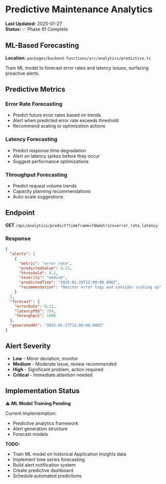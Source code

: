 # Predictive Maintenance Analytics

**Last Updated:** 2025-01-27  
**Status:** ✅ Phase 91 Complete

## ML-Based Forecasting

**Location:** `packages/backend-functions/src/analytics/predictive.ts`

Train ML model to forecast error rates and latency issues, surfacing proactive alerts.

## Predictive Metrics

### Error Rate Forecasting

- Predict future error rates based on trends
- Alert when predicted error rate exceeds threshold
- Recommend scaling or optimization actions

### Latency Forecasting

- Predict response time degradation
- Alert on latency spikes before they occur
- Suggest performance optimizations

### Throughput Forecasting

- Predict request volume trends
- Capacity planning recommendations
- Auto-scale suggestions

## Endpoint

**GET** `/api/analytics/predict?timeframe=7d&metrics=error_rate,latency`

### Response

```json
{
  "alerts": [
    {
      "metric": "error_rate",
      "predictedValue": 0.15,
      "threshold": 0.1,
      "severity": "medium",
      "predictedTime": "2025-01-28T12:00:00.000Z",
      "recommendation": "Monitor error logs and consider scaling up"
    }
  ],
  "forecast": {
    "errorRate": 0.12,
    "latencyP95": 750,
    "throughput": 1000
  },
  "generatedAt": "2025-01-27T12:00:00.000Z"
}
```

## Alert Severity

- **Low** - Minor deviation, monitor
- **Medium** - Moderate issue, review recommended
- **High** - Significant problem, action required
- **Critical** - Immediate attention needed

## Implementation Status

⚠️ **ML Model Training Pending**

Current implementation:

- Predictive analytics framework
- Alert generation structure
- Forecast models

**TODO:**

- Train ML model on historical Application Insights data
- Implement time series forecasting
- Build alert notification system
- Create predictive dashboard
- Schedule automated predictions
